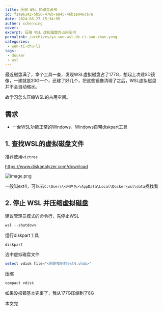 ```yaml
---
title: 压缩 WSL 的磁盘占用
id: f1a96142-bb50-478b-a845-46b1e046ca7e
date: 2024-08-27 15:34:05
auther: xchenning
cover: 
excerpt: 压缩 WSL 虚拟磁盘的占用空间
permalink: /archives/ya-suo-wsl-de-ci-pan-zhan-yong
categories:
 - wen-ti-chu-li
tags: 
 - docker
 - wsl
---
```


最近磁盘满了，拿个工具一查，发现WSL虚拟磁盘占了177G，想起上次建SD镜像，一建就是20G一个，还建了好几个，把这些镜像清理了之后，WSL虚拟磁盘并不会自动缩水。

故学习怎么压缩WSL的占用空间。

## 需求

- 一台WSL功能正常的Windows，Windows自带diskpart工具

## 1. 查找WSL的虚拟磁盘文件

推荐使用`wiztree`

https://www.diskanalyzer.com/download

![image.png](http://img.glcn.top/piclist/1724743702045-adc0192881c54f1b9e20ab1569c61fdd.png)

一般叫ext4，可以去`C:\Users\<用户名>\AppData\Local\Docker\wsl\data`找找看

## 2. 停止 WSL 并压缩虚拟磁盘

建议管理员模式的命令行，先停止WSL

```powershell
wsl --shutdown
```

运行diskpart工具

```powershell
diskpart
```

选中虚拟磁盘文件

```powershell
select vdisk file="<刚刚找到的ext4.vhdx>"
```

压缩

```powershell
compact vdisk
```

如果没报错基本完事了，我从177G压缩到了8G

本文完